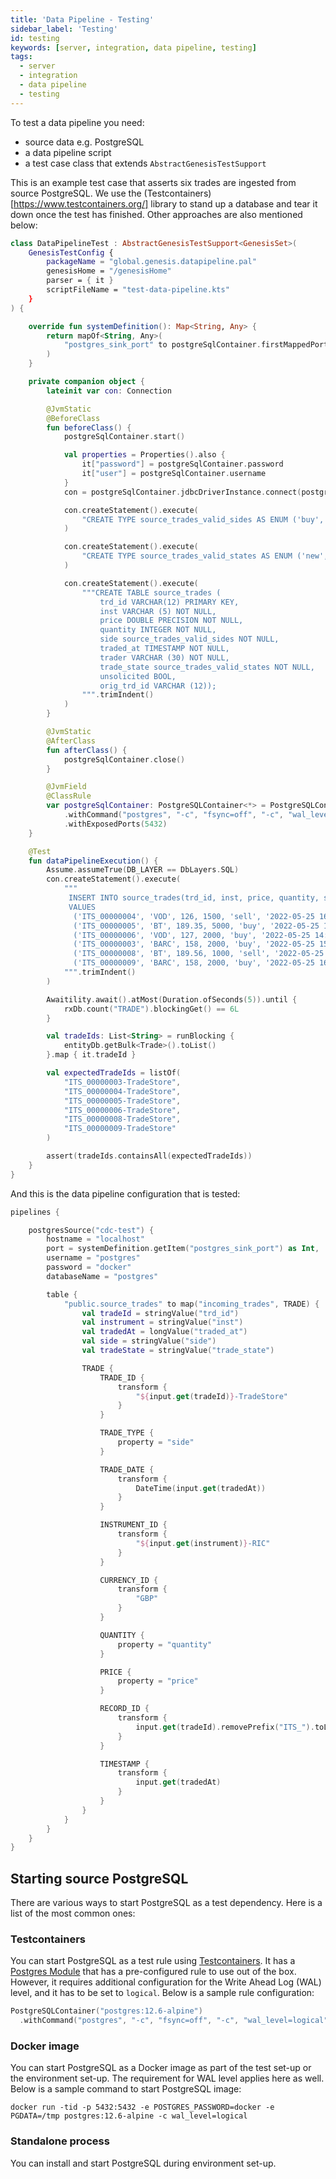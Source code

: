 ```yaml
---
title: 'Data Pipeline - Testing'
sidebar_label: 'Testing'
id: testing
keywords: [server, integration, data pipeline, testing]
tags:
  - server
  - integration
  - data pipeline
  - testing
---
```




To test a data pipeline you need:

- source data e.g. PostgreSQL
- a data pipeline script
- a test case class that extends `AbstractGenesisTestSupport`

This is an example test case that asserts six trades are ingested from source PostgreSQL. We use the (Testcontainers)[https://www.testcontainers.org/] library to stand up a database and tear it down once the test has finished. Other approaches are also mentioned below:

```kotlin
class DataPipelineTest : AbstractGenesisTestSupport<GenesisSet>(
    GenesisTestConfig {
        packageName = "global.genesis.datapipeline.pal"
        genesisHome = "/genesisHome"
        parser = { it }
        scriptFileName = "test-data-pipeline.kts"
    }
) {

    override fun systemDefinition(): Map<String, Any> {
        return mapOf<String, Any>(
            "postgres_sink_port" to postgreSqlContainer.firstMappedPort
        )
    }

    private companion object {
        lateinit var con: Connection

        @JvmStatic
        @BeforeClass
        fun beforeClass() {
            postgreSqlContainer.start()

            val properties = Properties().also {
                it["password"] = postgreSqlContainer.password
                it["user"] = postgreSqlContainer.username
            }
            con = postgreSqlContainer.jdbcDriverInstance.connect(postgreSqlContainer.jdbcUrl, properties)

            con.createStatement().execute(
                "CREATE TYPE source_trades_valid_sides AS ENUM ('buy', 'sell');"
            )

            con.createStatement().execute(
                "CREATE TYPE source_trades_valid_states AS ENUM ('new', 'mod', 'canc');"
            )

            con.createStatement().execute(
                """CREATE TABLE source_trades (
                    trd_id VARCHAR(12) PRIMARY KEY,
                    inst VARCHAR (5) NOT NULL,
                    price DOUBLE PRECISION NOT NULL,
                    quantity INTEGER NOT NULL,
                    side source_trades_valid_sides NOT NULL,
                    traded_at TIMESTAMP NOT NULL,
                    trader VARCHAR (30) NOT NULL,
                    trade_state source_trades_valid_states NOT NULL,
                    unsolicited BOOL,
                    orig_trd_id VARCHAR (12));
                """.trimIndent()
            )
        }

        @JvmStatic
        @AfterClass
        fun afterClass() {
            postgreSqlContainer.close()
        }

        @JvmField
        @ClassRule
        var postgreSqlContainer: PostgreSQLContainer<*> = PostgreSQLContainer("postgres:12.6-alpine")
            .withCommand("postgres", "-c", "fsync=off", "-c", "wal_level=logical")
            .withExposedPorts(5432)
    }

    @Test
    fun dataPipelineExecution() {
        Assume.assumeTrue(DB_LAYER == DbLayers.SQL)
        con.createStatement().execute(
            """
             INSERT INTO source_trades(trd_id, inst, price, quantity, side, traded_at, trader, trade_state, unsolicited, orig_trd_id)
             VALUES
              ('ITS_00000004', 'VOD', 126, 1500, 'sell', '2022-05-25 16:01:01', 'Trader.B', 'new', NULL , NULL),
              ('ITS_00000005', 'BT', 189.35, 5000, 'buy', '2022-05-25 16:02:02', 'Trader.B', 'new',NULL, NULL),
              ('ITS_00000006', 'VOD', 127, 2000, 'buy', '2022-05-25 14:03:03', 'Trader.B', 'mod', false, 'ITS_00000001'),
              ('ITS_00000003', 'BARC', 158, 2000, 'buy', '2022-05-25 15:03:03', 'Trader.B', 'canc', false, ''),
              ('ITS_00000008', 'BT', 189.56, 1000, 'sell', '2022-05-25 16:03:03', 'Trader.B', 'new', true, 'ITS_00000007'),
              ('ITS_00000009', 'BARC', 158, 2000, 'buy', '2022-05-25 16:04:04', 'Trader.B', 'canc', false, '');
            """.trimIndent()
        )

        Awaitility.await().atMost(Duration.ofSeconds(5)).until {
            rxDb.count("TRADE").blockingGet() == 6L
        }

        val tradeIds: List<String> = runBlocking {
            entityDb.getBulk<Trade>().toList()
        }.map { it.tradeId }

        val expectedTradeIds = listOf(
            "ITS_00000003-TradeStore",
            "ITS_00000004-TradeStore",
            "ITS_00000005-TradeStore",
            "ITS_00000006-TradeStore",
            "ITS_00000008-TradeStore",
            "ITS_00000009-TradeStore"
        )

        assert(tradeIds.containsAll(expectedTradeIds))
    }
}
```

And this is the data pipeline configuration that is tested:

```kotlin
pipelines {

    postgresSource("cdc-test") {
        hostname = "localhost"
        port = systemDefinition.getItem("postgres_sink_port") as Int,
        username = "postgres"
        password = "docker"
        databaseName = "postgres"

        table {
            "public.source_trades" to map("incoming_trades", TRADE) {
                val tradeId = stringValue("trd_id")
                val instrument = stringValue("inst")
                val tradedAt = longValue("traded_at")
                val side = stringValue("side")
                val tradeState = stringValue("trade_state")

                TRADE {
                    TRADE_ID {
                        transform {
                            "${input.get(tradeId)}-TradeStore"
                        }
                    }

                    TRADE_TYPE {
                        property = "side"
                    }

                    TRADE_DATE {
                        transform {
                            DateTime(input.get(tradedAt))
                        }
                    }

                    INSTRUMENT_ID {
                        transform {
                            "${input.get(instrument)}-RIC"
                        }
                    }

                    CURRENCY_ID {
                        transform {
                            "GBP"
                        }
                    }

                    QUANTITY {
                        property = "quantity"
                    }

                    PRICE {
                        property = "price"
                    }

                    RECORD_ID {
                        transform {
                            input.get(tradeId).removePrefix("ITS_").toLong()
                        }
                    }

                    TIMESTAMP {
                        transform {
                            input.get(tradedAt)
                        }
                    }
                }
            }
        }
    }
}
```

## Starting source PostgreSQL

There are various ways to start PostgreSQL as a test dependency. Here is a list of the most common ones:

### Testcontainers
You can start PostgreSQL as a test rule using [Testcontainers](https://www.testcontainers.org/). It has a [Postgres Module](https://www.testcontainers.org/modules/databases/postgres/) that has a pre-configured rule to use out of the box. However, it requires additional configuration for the Write Ahead Log (WAL) level, and it has to be set to `logical`. Below is a sample rule configuration:

```kotlin
PostgreSQLContainer("postgres:12.6-alpine")
  .withCommand("postgres", "-c", "fsync=off", "-c", "wal_level=logical")
```

### Docker image
You can start PostgreSQL as a Docker image as part of the test set-up or the environment set-up. The requirement for WAL level applies here as well. Below is a sample command to start PostgreSQL image:

```shell
docker run -tid -p 5432:5432 -e POSTGRES_PASSWORD=docker -e PGDATA=/tmp postgres:12.6-alpine -c wal_level=logical
```

### Standalone process
You can install and start PostgreSQL during environment set-up.
